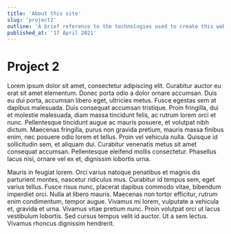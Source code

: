 ```yaml
---
title: 'About this site'
slug: 'project2'
outline: 'A brief reference to the technologies used to create this website'
published_at: '17 April 2021'
---
```


# Project 2

Lorem ipsum dolor sit amet, consectetur adipiscing elit. Curabitur auctor eu erat sit amet elementum. Donec porta odio a dolor ornare accumsan. Duis eu dui porta, accumsan libero eget, ultricies metus. Fusce egestas sem at dapibus malesuada. Duis consequat accumsan tristique. Proin fringilla, dui et molestie malesuada, diam massa tincidunt felis, ac rutrum lorem orci et nunc. Pellentesque tincidunt augue ac mauris posuere, et volutpat nibh dictum. Maecenas fringilla, purus non gravida pretium, mauris massa finibus enim, nec posuere odio lorem et tellus. Proin vel vehicula nulla. Quisque id sollicitudin sem, et aliquam dui. Curabitur venenatis metus sit amet consequat accumsan. Pellentesque eleifend mollis consectetur. Phasellus lacus nisi, ornare vel ex et, dignissim lobortis urna.

Mauris in feugiat lorem. Orci varius natoque penatibus et magnis dis parturient montes, nascetur ridiculus mus. Curabitur id tempus sem, eget varius tellus. Fusce risus nunc, placerat dapibus commodo vitae, bibendum imperdiet orci. Nulla at libero mauris. Maecenas non tortor efficitur, rutrum enim condimentum, tempor augue. Vivamus mi lorem, vulputate a vehicula et, gravida et urna. Vivamus vitae pretium nunc. Proin volutpat orci ut lacus vestibulum lobortis. Sed cursus tempus velit id auctor. Ut a sem lectus. Vivamus rhoncus dignissim hendrerit.
